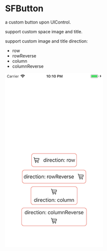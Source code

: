 # SFButton

a custom button upon UIControl.

support custom space image and title.

support custom image and title direction:

- row
- rowReverse
- column
- columnReverse

![img](demo.png)
